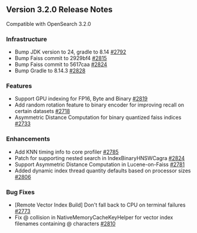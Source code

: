 ## Version 3.2.0 Release Notes

Compatible with OpenSearch 3.2.0

### Infrastructure
* Bump JDK version to 24, gradle to 8.14 [#2792](https://github.com/opensearch-project/k-NN/pull/2792)
* Bump Faiss commit to 2929bf4 [#2815](https://github.com/opensearch-project/k-NN/pull/2815)
* Bump Faiss commit to 5617caa [#2824](https://github.com/opensearch-project/k-NN/pull/2824)
* Bump Gradle to 8.14.3 [#2828](https://github.com/opensearch-project/k-NN/pull/2828)

### Features
* Support GPU indexing for FP16, Byte and Binary [#2819](https://github.com/opensearch-project/k-NN/pull/2819)
* Add random rotation feature to binary encoder for improving recall on certain datasets [#2718](https://github.com/opensearch-project/k-NN/pull/2718)
* Asymmetric Distance Computation for binary quantized faiss indices [#2733](https://github.com/opensearch-project/k-NN/pull/2733)

### Enhancements
* Add KNN timing info to core profiler [#2785](https://github.com/opensearch-project/k-NN/pull/2785)
* Patch for supporting nested search in IndexBinaryHNSWCagra [#2824](https://github.com/opensearch-project/k-NN/pull/2824)
* Support Asymmetric Distance Computation in Lucene-on-Faiss [#2781](https://github.com/opensearch-project/k-NN/pull/2781)
* Added dynamic index thread quantity defaults based on processor sizes [#2806](https://github.com/opensearch-project/k-NN/pull/2806)

### Bug Fixes
* [Remote Vector Index Build] Don't fall back to CPU on terminal failures [#2773](https://github.com/opensearch-project/k-NN/pull/2773)
* Fix @ collision in NativeMemoryCacheKeyHelper for vector index filenames containing @ characters [#2810](https://github.com/opensearch-project/k-NN/pull/2810)
